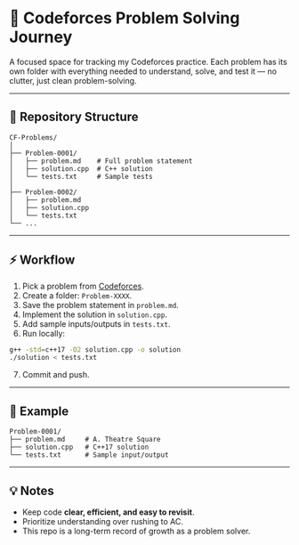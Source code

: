 # 🚀 Codeforces Problem Solving Journey

A focused space for tracking my Codeforces practice. Each problem has its own folder with everything needed to understand, solve, and test it — no clutter, just clean problem-solving.

---

## 📂 Repository Structure

```
CF-Problems/
│
├── Problem-0001/
│   ├── problem.md    # Full problem statement
│   ├── solution.cpp  # C++ solution
│   └── tests.txt     # Sample tests
│
├── Problem-0002/
│   ├── problem.md
│   ├── solution.cpp
│   └── tests.txt
└── ...
```

---

## ⚡ Workflow

1. Pick a problem from [Codeforces](https://codeforces.com/problemset).
2. Create a folder: `Problem-XXXX`.
3. Save the problem statement in `problem.md`.
4. Implement the solution in `solution.cpp`.
5. Add sample inputs/outputs in `tests.txt`.
6. Run locally:

```bash
g++ -std=c++17 -O2 solution.cpp -o solution
./solution < tests.txt
```

7. Commit and push.

---

## 🏹 Example

```
Problem-0001/
├── problem.md     # A. Theatre Square
├── solution.cpp   # C++17 solution
└── tests.txt      # Sample input/output
```

---

## 💡 Notes

* Keep code **clear, efficient, and easy to revisit**.
* Prioritize understanding over rushing to AC.
* This repo is a long-term record of growth as a problem solver.

